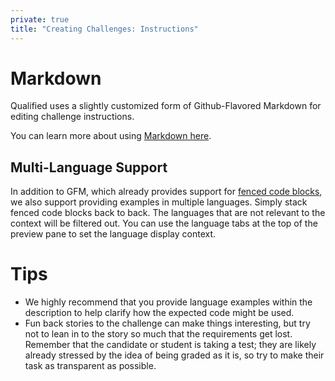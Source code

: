```yaml
---
private: true
title: "Creating Challenges: Instructions"
---
```


# Markdown

Qualified uses a slightly customized form of Github-Flavored Markdown for editing challenge instructions.

You can learn more about using [Markdown here](/reference/markdown).

## Multi-Language Support

In addition to GFM, which already provides support for [fenced code blocks](https://github.com/adam-p/markdown-here/wiki/Markdown-Cheatsheet#code), we also support providing examples in multiple languages. Simply stack fenced code blocks back to back. The languages that are not relevant to the context will be filtered out. You can use the language tabs at the top of the preview pane to set the language display context.

# Tips

- We highly recommend that you provide language examples within the description to help clarify how the expected code might be used.
- Fun back stories to the challenge can make things interesting, but try not to lean in to the story so much that the requirements get lost. Remember that the candidate or student is taking a test; they are likely already stressed by the idea of being graded as it is, so try to make their task as transparent as possible.
